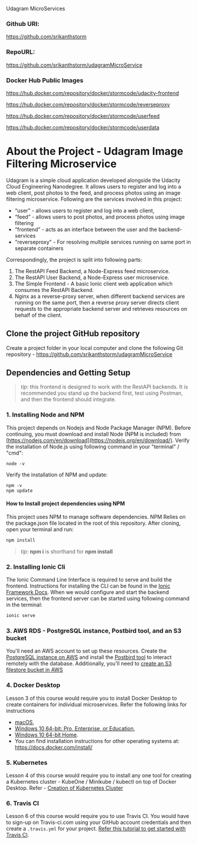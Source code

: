 Udagram MicroServices
### Github URl:
https://github.com/srikanthstorm

### RepoURL:
https://github.com/srikanthstorm/udagramMicroService

### Docker Hub Public Images
https://hub.docker.com/repository/docker/stormcode/udacity-frontend

https://hub.docker.com/repository/docker/stormcode/reverseproxy

https://hub.docker.com/repository/docker/stormcode/userfeed

https://hub.docker.com/repository/docker/stormcode/userdata

# About the Project - Udagram Image Filtering Microservice
Udagram is a simple cloud application developed alongside the Udacity Cloud Engineering Nanodegree. It allows users to register and log into a web client, post photos to the feed, and process photos using an image filtering microservice. Following are the services involved in this project:

* “user” - allows users to register and log into a web client, 
* “feed” - allows users to post photos, and process photos using image filtering 
* “frontend” - acts as an interface between the user and the backend-services
* "reverseproxy" - For resolving multiple services running on same port in separate containers

Correspondingly, the project is split into following parts:
1. The RestAPI Feed Backend, a Node-Express feed microservice.
1. The RestAPI User Backend, a Node-Express user microservice.
1. The Simple Frontend - A basic Ionic client web application which consumes the RestAPI Backend.
1. Nginx as a reverse-proxy server, when different backend services are running on the same port, then a reverse proxy server directs client requests to the appropriate backend server and retrieves resources on behalf of the client.  

## Clone the project GitHub repository
Create a project folder in your local computer and clone the following Git repository - https://github.com/srikanthstorm/udagramMicroService


## Dependencies and Getting Setup
> _tip_: this frontend is designed to work with the RestAPI backends. It is recommended you stand up the backend first, test using Postman, and then the frontend should integrate.

### 1. Installing Node and NPM
This project depends on Nodejs and Node Package Manager (NPM). Before continuing, you must download and install Node (NPM is included) from [https://nodejs.com/en/download](https://nodejs.org/en/download/). Verify the installation of Node.js using following command in your "terminal" / "cmd": 
```
node -v
```
Verify the installation of NPM and update: 
```
npm -v
npm update
```
#### How to Install project dependencies using NPM
This project uses NPM to manage software dependencies. NPM Relies on the package.json file located in the root of this repository. After cloning, open your terminal and run:
```bash
npm install
```
>_tip_: **npm i** is shorthand for **npm install**


### 2. Installing Ionic Cli
The Ionic Command Line Interface is required to serve and build the frontend. Instructions for installing the CLI can be found in the [Ionic Framework Docs](https://ionicframework.com/docs/installation/cli). When we would configure and start the backend services, then the frontend server can be started using following command in the terminal:

```bash
ionic serve
```


### 3. AWS RDS - PostgreSQL instance, Postbird tool, and an S3 bucket
You'll need an AWS account to set up these resources. Create the [PostgreSQL instance on AWS](https://classroom.udacity.com/nanodegrees/nd9990/parts/5d4b2317-8333-47b3-a9ec-ea2cf0a3efbb/modules/ab95831d-3105-400e-9c49-01a9d85e5a65/lessons/a89390c2-0832-4de0-833f-2dcb929a665e/concepts/001c5798-6c84-448e-ad63-9281f0e2fabe) and install the [Postbird tool](https://github.com/Paxa/postbird) to interact remotely with the database. Additionally, you'll need to [create an S3 filestore bucket in AWS](https://classroom.udacity.com/nanodegrees/nd9990/parts/5d4b2317-8333-47b3-a9ec-ea2cf0a3efbb/modules/ab95831d-3105-400e-9c49-01a9d85e5a65/lessons/a89390c2-0832-4de0-833f-2dcb929a665e/concepts/a04068a9-6267-4c37-9eeb-a413949a48f2)

### 4. Docker Desktop
Lesson 3 of this course would require you to install Docker Desktop to create containers for individual microservices. Refer the following links for instructions 
* [macOS](https://docs.docker.com/docker-for-mac/install/), 
* [Windows 10 64-bit: Pro, Enterprise, or Education](https://docs.docker.com/docker-for-windows/install/), 
* [Windows  10 64-bit Home](https://docs.docker.com/toolbox/toolbox_install_windows/). 
* You can find installation instructions for other operating systems at:  https://docs.docker.com/install/

### 5. Kubernetes 
Lesson 4 of this course would require you to install any one tool for creating a Kubernetes cluster - KubeOne / Minikube / kubectl on top of Docker Desktop. Refer - 
[Creation of Kubernetes Cluster](https://classroom.udacity.com/nanodegrees/nd9990/parts/96fffeca-63e0-4bfc-92a6-a869b5b64b9e/modules/8c55d5a1-ae41-4313-ab37-86b1f35b9ada/lessons/e03717be-332d-4a2e-8576-69f7aae7726e/concepts/fac375ff-8a1c-461f-8e7c-6c9a844358ac)

### 6. Travis CI
Lesson 6 of this course would require you to use Travis CI. You would have to sign-up on  Travis-ci.com using your GitHub account credentials and then create a `.travis.yml` for your project. [Refer this tutorial to get started with Travis CI](https://docs.travis-ci.com/user/tutorial/).
